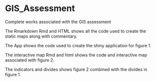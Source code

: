 # GIS_Assessment
Complete works associated with the GIS assessment

The Rmarkdown Rmd and HTML shows all the code used to create the static maps along with commentary.

The App shows the code used to create the shiny application for figure 1.

The interactive map Rmd and html shows the code and interactive map associated with figure 2.

The indicators and divides shows figure 2 combined with the divides in figure 1.
